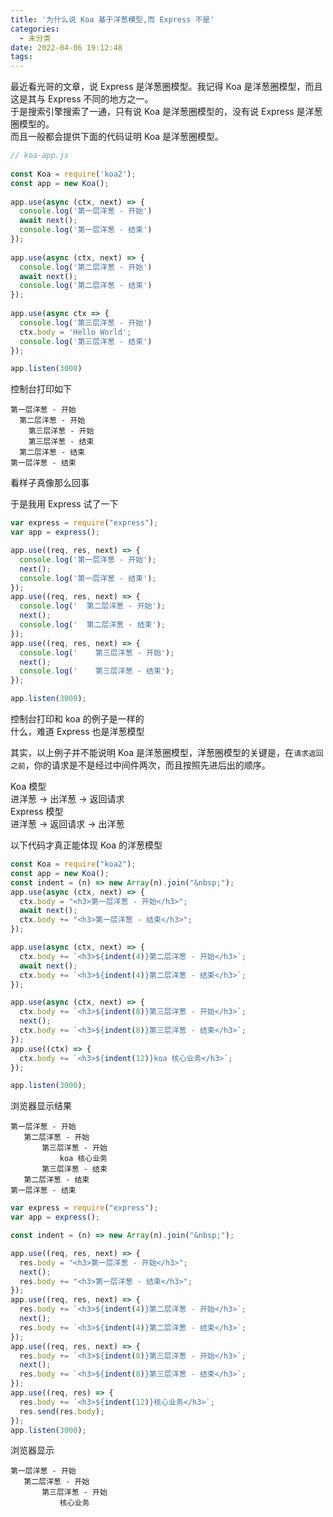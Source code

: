 ```yaml
---
title: '为什么说 Koa 基于洋葱模型,而 Express 不是'
categories:
  - 未分类
date: 2022-04-06 19:12:48
tags:
---
```

最近看光哥的文章，说 Express 是洋葱圈模型。我记得 Koa 是洋葱圈模型，而且这是其与 Express 不同的地方之一。  
于是搜索引擎搜索了一通，只有说 Koa 是洋葱圈模型的，没有说 Express 是洋葱圈模型的。  
而且一般都会提供下面的代码证明 Koa 是洋葱圈模型。
```js
// koa-app.js
 
const Koa = require('koa2');
const app = new Koa();
 
app.use(async (ctx, next) => {
  console.log('第一层洋葱 - 开始')
  await next();
  console.log('第一层洋葱 - 结束')
});
 
app.use(async (ctx, next) => {
  console.log('第二层洋葱 - 开始')
  await next();
  console.log('第二层洋葱 - 结束')
});
 
app.use(async ctx => {
  console.log('第三层洋葱 - 开始')
  ctx.body = 'Hello World';
  console.log('第三层洋葱 - 结束')
});

app.listen(3000)
```
控制台打印如下
```
第一层洋葱 - 开始
  第二层洋葱 - 开始
    第三层洋葱 - 开始
    第三层洋葱 - 结束
  第二层洋葱 - 结束
第一层洋葱 - 结束
```
看样子真像那么回事

于是我用 Express 试了一下
```js
var express = require("express");
var app = express();

app.use((req, res, next) => {
  console.log('第一层洋葱 - 开始');
  next();
  console.log('第一层洋葱 - 结束');
});
app.use((req, res, next) => {
  console.log('  第二层洋葱 - 开始');
  next();
  console.log('  第二层洋葱 - 结束');
});
app.use((req, res, next) => {
  console.log('    第三层洋葱 - 开始');
  next();
  console.log('    第三层洋葱 - 结束');
});

app.listen(3000);

```
控制台打印和 koa 的例子是一样的  
什么，难道 Express 也是洋葱模型

其实，以上例子并不能说明 Koa 是洋葱圈模型，洋葱圈模型的关键是，在`请求返回之前`，你的请求是不是经过中间件两次，而且按照先进后出的顺序。

Koa 模型  
进洋葱 -> 出洋葱 -> 返回请求  
Express 模型  
进洋葱 -> 返回请求 -> 出洋葱

以下代码才真正能体现 Koa 的洋葱模型
```js
const Koa = require("koa2");
const app = new Koa();
const indent = (n) => new Array(n).join("&nbsp;");
app.use(async (ctx, next) => {
  ctx.body = "<h3>第一层洋葱 - 开始</h3>";
  await next();
  ctx.body += "<h3>第一层洋葱 - 结束</h3>";
});

app.use(async (ctx, next) => {
  ctx.body += `<h3>${indent(4)}第二层洋葱 - 开始</h3>`;
  await next();
  ctx.body += `<h3>${indent(4)}第二层洋葱 - 结束</h3>`;
});

app.use(async (ctx, next) => {
  ctx.body += `<h3>${indent(8)}第三层洋葱 - 开始</h3>`;
  next();
  ctx.body += `<h3>${indent(8)}第三层洋葱 - 结束</h3>`;
});
app.use((ctx) => {
  ctx.body += `<h3>${indent(12)}koa 核心业务</h3>`;
});

app.listen(3000);

```
浏览器显示结果


```
第一层洋葱 - 开始
   第二层洋葱 - 开始
       第三层洋葱 - 开始
           koa 核心业务
       第三层洋葱 - 结束
   第二层洋葱 - 结束
第一层洋葱 - 结束
```

```js
var express = require("express");
var app = express();

const indent = (n) => new Array(n).join("&nbsp;");

app.use((req, res, next) => {
  res.body = "<h3>第一层洋葱 - 开始</h3>";
  next();
  res.body += "<h3>第一层洋葱 - 结束</h3>";
});
app.use((req, res, next) => {
  res.body += `<h3>${indent(4)}第二层洋葱 - 开始</h3>`;
  next();
  res.body += `<h3>${indent(4)}第二层洋葱 - 结束</h3>`;
});
app.use((req, res, next) => {
  res.body += `<h3>${indent(8)}第三层洋葱 - 开始</h3>`;
  next();
  res.body += `<h3>${indent(8)}第三层洋葱 - 结束</h3>`;
});
app.use((req, res) => {
  res.body += `<h3>${indent(12)}核心业务</h3>`;
  res.send(res.body);
});
app.listen(3000);

```
浏览器显示
```
第一层洋葱 - 开始
   第二层洋葱 - 开始
       第三层洋葱 - 开始
           核心业务
```